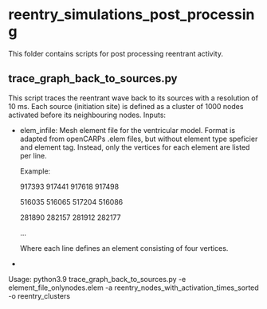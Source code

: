 # reentry_simulations_post_processing


This folder contains scripts for post processing reentrant activity.



## trace_graph_back_to_sources.py
This script traces the reentrant wave back to its sources with a resolution of 10 ms. Each source (initiation site) is defined as a cluster of 1000 nodes activated before its neighbouring nodes.
Inputs:
* elem_infile: Mesh element file for the ventricular model. Format is adapted from openCARPs .elem files, but without element type speficier and element tag. Instead, only the vertices for each element are listed per line.

  Example:
  
  917393 917441 917618 917498
  
  516035 516065 517204 516086 

  281890 282157 281912 282177
  
  ...
  
  Where each line defines an element consisting of four vertices.

* 


Usage:
python3.9 trace_graph_back_to_sources.py -e element_file_onlynodes.elem  -a reentry_nodes_with_activation_times_sorted -o reentry_clusters
